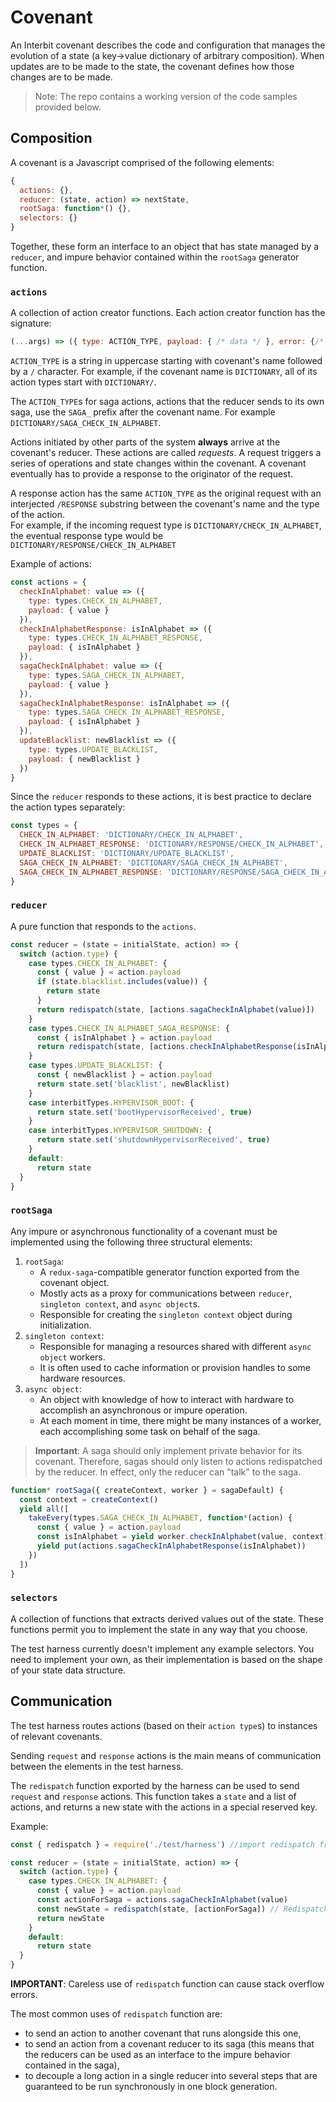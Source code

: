 # Covenant

An Interbit covenant describes the code and configuration that manages
the evolution of a state (a key->value dictionary of arbitrary
composition). When updates are to be made to the state, the covenant
defines how those changes are to be made.

> Note: The repo contains a working version of the code samples provided
> below.


## Composition

A covenant is a Javascript comprised of the following elements:

```js
{
  actions: {},
  reducer: (state, action) => nextState,
  rootSaga: function*() {},
  selectors: {}
}
```

Together, these form an interface to an object that has state managed by
a `reducer`, and impure behavior contained within the `rootSaga`
generator function.


### `actions`

A collection of action creator functions. Each action creator function
has the signature:

```js
(...args) => ({ type: ACTION_TYPE, payload: { /* data */ }, error: {/* errorMessage */} })
```

`ACTION_TYPE` is a string in uppercase starting with covenant's name followed by a `/` character.
For example, if the covenant name is `DICTIONARY`, all of its action types start with `DICTIONARY/`. 

The `ACTION_TYPE`s for saga actions, actions that the reducer sends to its own saga, use the `SAGA_` prefix after the covenant name. For example `DICTIONARY/SAGA_CHECK_IN_ALPHABET`.

Actions initiated by other parts of the system **always** arrive at the covenant's reducer. These actions are called _requests_. A request triggers a series of operations and state changes within the covenant. A covenant eventually has to provide a response to the originator of the request. 

A response action has the same `ACTION_TYPE` as the original request with an interjected `/RESPONSE` substring between the covenant's name and the type of the action.   
For example, if the incoming request type is `DICTIONARY/CHECK_IN_ALPHABET`, the eventual response type would be `DICTIONARY/RESPONSE/CHECK_IN_ALPHABET`

Example of actions:

```js
const actions = {
  checkInAlphabet: value => ({
    type: types.CHECK_IN_ALPHABET,
    payload: { value }
  }),
  checkInAlphabetResponse: isInAlphabet => ({
    type: types.CHECK_IN_ALPHABET_RESPONSE,
    payload: { isInAlphabet }
  }),
  sagaCheckInAlphabet: value => ({
    type: types.SAGA_CHECK_IN_ALPHABET,
    payload: { value }
  }),
  sagaCheckInAlphabetResponse: isInAlphabet => ({
    type: types.SAGA_CHECK_IN_ALPHABET_RESPONSE,
    payload: { isInAlphabet }
  }),
  updateBlacklist: newBlacklist => ({
    type: types.UPDATE_BLACKLIST,
    payload: { newBlacklist }
  })
}
```

Since the `reducer` responds to these actions, it is best practice to
declare the action types separately:

```js
const types = {
  CHECK_IN_ALPHABET: 'DICTIONARY/CHECK_IN_ALPHABET',
  CHECK_IN_ALPHABET_RESPONSE: 'DICTIONARY/RESPONSE/CHECK_IN_ALPHABET',
  UPDATE_BLACKLIST: 'DICTIONARY/UPDATE_BLACKLIST',
  SAGA_CHECK_IN_ALPHABET: 'DICTIONARY/SAGA_CHECK_IN_ALPHABET',
  SAGA_CHECK_IN_ALPHABET_RESPONSE: 'DICTIONARY/RESPONSE/SAGA_CHECK_IN_ALPHABET'
}
```


### `reducer`

A pure function that responds to the `actions`.

```js
const reducer = (state = initialState, action) => {
  switch (action.type) {
    case types.CHECK_IN_ALPHABET: {
      const { value } = action.payload
      if (state.blacklist.includes(value)) {
        return state
      }
      return redispatch(state, [actions.sagaCheckInAlphabet(value)])
    }
    case types.CHECK_IN_ALPHABET_SAGA_RESPONSE: {
      const { isInAlphabet } = action.payload
      return redispatch(state, [actions.checkInAlphabetResponse(isInAlphabet)])
    }
    case types.UPDATE_BLACKLIST: {
      const { newBlacklist } = action.payload
      return state.set('blacklist', newBlacklist)
    }
    case interbitTypes.HYPERVISOR_BOOT: {
      return state.set('bootHypervisorReceived', true)
    }
    case interbitTypes.HYPERVISOR_SHUTDOWN: {
      return state.set('shutdownHypervisorReceived', true)
    }
    default:
      return state
  }
}
```


### `rootSaga`

Any impure or asynchronous functionality of a covenant must be implemented using the following three structural elements:
1. `rootSaga`: 
    - A `redux-saga`-compatible generator function exported from the covenant object.
    - Mostly acts as a proxy for communications between `reducer`, `singleton context`, and `async object`s.
    - Responsible for creating the `singleton context` object during initialization. 
1. `singleton context`:
   - Responsible for managing a resources shared with different `async object` workers. 
   - It is often used to cache information or provision handles to some hardware resources.
1. `async object`: 
   - An object with knowledge of how to interact with hardware to accomplish an asynchronous or impure operation. 
   - At each moment in time, there might be many instances of a worker, each accomplishing some task on behalf of the saga.

> **Important**: A saga should only implement private behavior for its
> covenant. Therefore, sagas should only listen to actions redispatched
> by the reducer. In effect, only the reducer can "talk" to the saga.

```js
function* rootSaga({ createContext, worker } = sagaDefault) {
  const context = createContext()
  yield all([
    takeEvery(types.SAGA_CHECK_IN_ALPHABET, function*(action) {
      const { value } = action.payload
      const isInAlphabet = yield worker.checkInAlphabet(value, context)
      yield put(actions.sagaCheckInAlphabetResponse(isInAlphabet))
    })
  ])
}
```


### `selectors`

A collection of functions that extracts derived values out of the
state. These functions permit you to implement the state in any way
that you choose.

The test harness currently doesn't implement any example selectors.
You need to implement your own, as their implementation is based on the
shape of your state data structure.

## Communication
The test harness routes actions (based on their `action type`s) to instances of relevant covenants.

Sending `request` and `response` actions is the main means of communication between the elements in the test harness. 

The `redispatch` function exported by the harness can be used to send `request` and `response` actions. This function takes a `state` and a list of actions, and returns a new state with the actions in a special reserved key.

Example:

```js
const { redispatch } = require('./test/harness') //import redispatch from harness

const reducer = (state = initialState, action) => {
  switch (action.type) {
    case types.CHECK_IN_ALPHABET: {
      const { value } = action.payload
      const actionForSaga = actions.sagaCheckInAlphabet(value)
      const newState = redispatch(state, [actionForSaga]) // Redispatch returns a new state
      return newState
    }
    default:
      return state
  }
}
```

**IMPORTANT**: Careless use of `redispatch` function can cause stack overflow errors.

The most common uses of `redispatch` function are:

- to send an action to another covenant that runs alongside this one,
- to send an action from a covenant reducer to its saga (this means that the reducers can be used as an interface to the impure behavior contained in the saga),
- to decouple a long action in a single reducer into several steps that are guaranteed to be run synchronously in one block generation.
